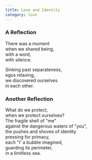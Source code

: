 ```yaml
---
title: Love and Identity
category: love
---
```


### A Reflection

There was a moment  
when we shared being,  
with a word,  
with silence.

Sinking past separateness,  
egos relaxing,  
we discovered ourselves  
in each other.

### Another Reflection

What do we protect,  
when we protect ourselves?  
The fragile shell of "me"  
against the dangerous waters of "you",  
the pushes and shoves of identity  
pressing for primacy,  
each "I' a bubble imagined,  
guarding its perimeter,  
in a limitless sea.

